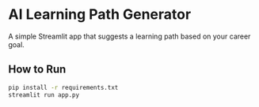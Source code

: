 # AI Learning Path Generator

A simple Streamlit app that suggests a learning path based on your career goal.

## How to Run

```bash
pip install -r requirements.txt
streamlit run app.py